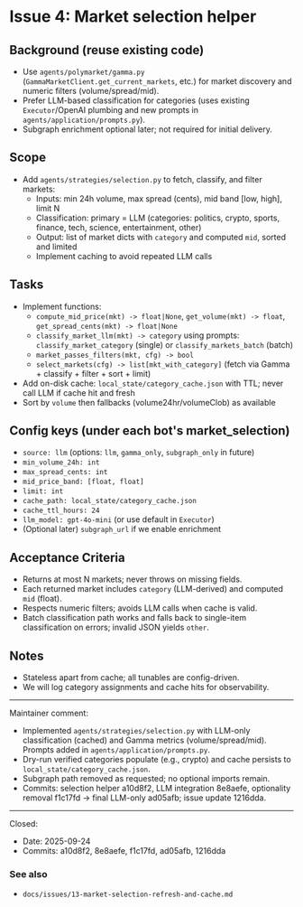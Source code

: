 # Issue 4: Market selection helper

## Background (reuse existing code)
- Use `agents/polymarket/gamma.py` (`GammaMarketClient.get_current_markets`, etc.) for market discovery and numeric filters (volume/spread/mid).
- Prefer LLM-based classification for categories (uses existing `Executor`/OpenAI plumbing and new prompts in `agents/application/prompts.py`).
- Subgraph enrichment optional later; not required for initial delivery.

## Scope
- Add `agents/strategies/selection.py` to fetch, classify, and filter markets:
  - Inputs: min 24h volume, max spread (cents), mid band [low, high], limit N
  - Classification: primary = LLM (categories: politics, crypto, sports, finance, tech, science, entertainment, other)
  - Output: list of market dicts with `category` and computed `mid`, sorted and limited
  - Implement caching to avoid repeated LLM calls

## Tasks
- Implement functions:
  - `compute_mid_price(mkt) -> float|None`, `get_volume(mkt) -> float`, `get_spread_cents(mkt) -> float|None`
  - `classify_market_llm(mkt) -> category` using prompts: `classify_market_category` (single) or `classify_markets_batch` (batch)
  - `market_passes_filters(mkt, cfg) -> bool`
  - `select_markets(cfg) -> list[mkt_with_category]` (fetch via Gamma + classify + filter + sort + limit)
- Add on-disk cache: `local_state/category_cache.json` with TTL; never call LLM if cache hit and fresh
- Sort by `volume` then fallbacks (volume24hr/volumeClob) as available

## Config keys (under each bot's market_selection)
- `source: llm` (options: `llm`, `gamma_only`, `subgraph_only` in future)
- `min_volume_24h: int`
- `max_spread_cents: int`
- `mid_price_band: [float, float]`
- `limit: int`
- `cache_path: local_state/category_cache.json`
- `cache_ttl_hours: 24`
- `llm_model: gpt-4o-mini` (or use default in `Executor`)
- (Optional later) `subgraph_url` if we enable enrichment

## Acceptance Criteria
- Returns at most N markets; never throws on missing fields.
- Each returned market includes `category` (LLM-derived) and computed `mid` (float).
- Respects numeric filters; avoids LLM calls when cache is valid.
- Batch classification path works and falls back to single-item classification on errors; invalid JSON yields `other`.

## Notes
- Stateless apart from cache; all tunables are config-driven.
- We will log category assignments and cache hits for observability.

---
Maintainer comment:
- Implemented `agents/strategies/selection.py` with LLM-only classification (cached) and Gamma metrics (volume/spread/mid). Prompts added in `agents/application/prompts.py`.
- Dry-run verified categories populate (e.g., crypto) and cache persists to `local_state/category_cache.json`.
- Subgraph path removed as requested; no optional imports remain.
- Commits: selection helper a10d8f2, LLM integration 8e8aefe, optionality removal f1c17fd → final LLM-only ad05afb; issue update 1216dda.

---
Closed:
- Date: 2025-09-24
- Commits: a10d8f2, 8e8aefe, f1c17fd, ad05afb, 1216dda

### See also
- `docs/issues/13-market-selection-refresh-and-cache.md`
